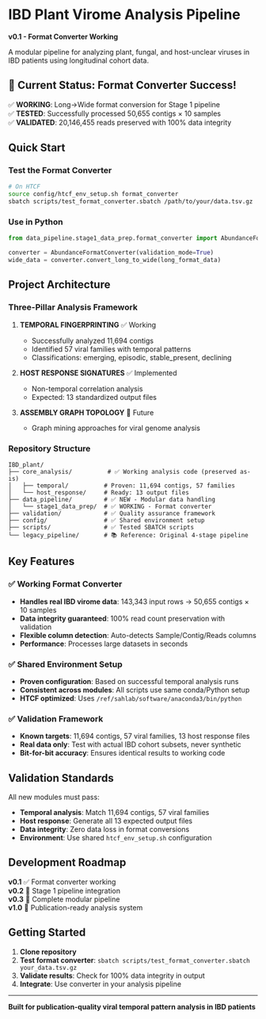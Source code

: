 # IBD Plant Virome Analysis Pipeline

**v0.1 - Format Converter Working**

A modular pipeline for analyzing plant, fungal, and host-unclear viruses in IBD patients using longitudinal cohort data.

## 🎉 Current Status: Format Converter Success!

✅ **WORKING**: Long→Wide format conversion for Stage 1 pipeline  
✅ **TESTED**: Successfully processed 50,655 contigs × 10 samples  
✅ **VALIDATED**: 20,146,455 reads preserved with 100% data integrity  

## Quick Start

### Test the Format Converter
```bash
# On HTCF
source config/htcf_env_setup.sh format_converter
sbatch scripts/test_format_converter.sbatch /path/to/your/data.tsv.gz
```

### Use in Python
```python
from data_pipeline.stage1_data_prep.format_converter import AbundanceFormatConverter

converter = AbundanceFormatConverter(validation_mode=True)
wide_data = converter.convert_long_to_wide(long_format_data)
```

## Project Architecture

### Three-Pillar Analysis Framework

1. **TEMPORAL FINGERPRINTING** ✅ Working
   - Successfully analyzed 11,694 contigs
   - Identified 57 viral families with temporal patterns
   - Classifications: emerging, episodic, stable_present, declining

2. **HOST RESPONSE SIGNATURES** ✅ Implemented  
   - Non-temporal correlation analysis
   - Expected: 13 standardized output files

3. **ASSEMBLY GRAPH TOPOLOGY** 🔄 Future
   - Graph mining approaches for viral genome analysis

### Repository Structure

```
IBD_plant/
├── core_analysis/          # ✅ Working analysis code (preserved as-is)
│   ├── temporal/          # Proven: 11,694 contigs, 57 families
│   └── host_response/     # Ready: 13 output files
├── data_pipeline/         # ✅ NEW - Modular data handling
│   └── stage1_data_prep/  # ✅ WORKING - Format converter
├── validation/            # ✅ Quality assurance framework
├── config/                # ✅ Shared environment setup
├── scripts/               # ✅ Tested SBATCH scripts
└── legacy_pipeline/       # 📚 Reference: Original 4-stage pipeline
```

## Key Features

### ✅ Working Format Converter
- **Handles real IBD virome data**: 143,343 input rows → 50,655 contigs × 10 samples
- **Data integrity guaranteed**: 100% read count preservation with validation
- **Flexible column detection**: Auto-detects Sample/Contig/Reads columns
- **Performance**: Processes large datasets in seconds

### ✅ Shared Environment Setup
- **Proven configuration**: Based on successful temporal analysis runs
- **Consistent across modules**: All scripts use same conda/Python setup
- **HTCF optimized**: Uses `/ref/sahlab/software/anaconda3/bin/python`

### ✅ Validation Framework
- **Known targets**: 11,694 contigs, 57 viral families, 13 host response files
- **Real data only**: Test with actual IBD cohort subsets, never synthetic
- **Bit-for-bit accuracy**: Ensures identical results to working code

## Validation Standards

All new modules must pass:
- **Temporal analysis**: Match 11,694 contigs, 57 viral families
- **Host response**: Generate all 13 expected output files  
- **Data integrity**: Zero data loss in format conversions
- **Environment**: Use shared `htcf_env_setup.sh` configuration

## Development Roadmap

**v0.1** ✅ Format converter working  
**v0.2** 🔄 Stage 1 pipeline integration  
**v0.3** 🔄 Complete modular pipeline  
**v1.0** 🎯 Publication-ready analysis system

## Getting Started

1. **Clone repository**
2. **Test format converter**: `sbatch scripts/test_format_converter.sbatch your_data.tsv.gz`
3. **Validate results**: Check for 100% data integrity in output
4. **Integrate**: Use converter in your analysis pipeline

---

**Built for publication-quality viral temporal pattern analysis in IBD patients**
